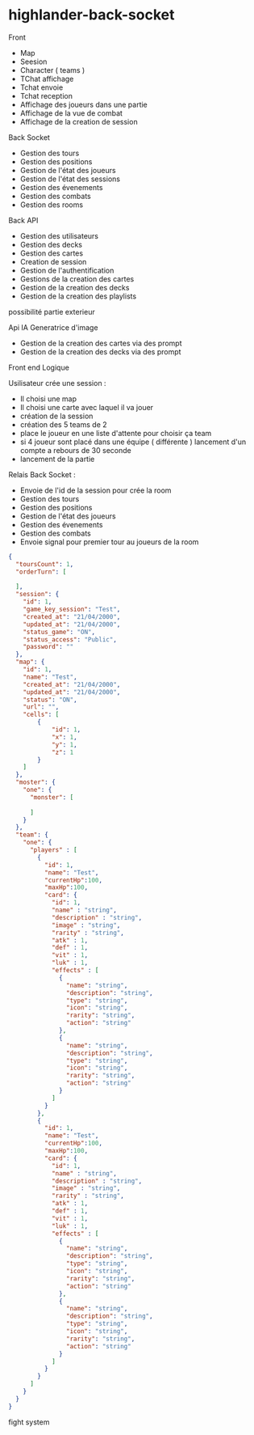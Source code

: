 # highlander-back-socket


Front 

- Map 
- Seesion
- Character ( teams )
- TChat affichage
- Tchat envoie
- Tchat reception
- Affichage des joueurs dans une partie
- Affichage de la vue de combat
- Affichage de la creation de session


Back Socket 

- Gestion des tours 
- Gestion des positions
- Gestion de l'état des joueurs
- Gestion de l'état des sessions
- Gestion des évenements
- Gestion des combats
- Gestion des rooms

Back API

- Gestion des utilisateurs
- Gestion des decks
- Gestion des cartes
- Creation de session
- Gestion de l'authentification
- Gestions de la creation des cartes 
- Gestion de la creation des decks
- Gestion de la creation des playlists

possibilité partie exterieur

Api IA Generatrice d'image

- Gestion de la creation des cartes via des prompt
- Gestion de la creation des decks via des prompt


Front end Logique 

Usilisateur crée une session :
- Il choisi une map
- Il choisi une carte avec laquel il va jouer
- création de la session
- création des 5 teams de 2 
- place le joueur en une liste d'attente pour choisir ça team
- si 4 joueur sont placé dans une équipe ( différente ) lancement d'un compte a rebours de 30 seconde
- lancement de la partie 

Relais Back Socket :
- Envoie de l'id de la session pour crée la room
- Gestion des tours
- Gestion des positions
- Gestion de l'état des joueurs
- Gestion des évenements
- Gestion des combats
- Envoie signal pour premier tour au joueurs de la room

```json
{
  "toursCount": 1,
  "orderTurn": [
    
  ],
  "session": {
    "id": 1,
    "game_key_session": "Test",
    "created_at": "21/04/2000",
    "updated_at": "21/04/2000",
    "status_game": "ON",
    "status_access": "Public",
    "password": ""
  },
  "map": {
    "id": 1,
    "name": "Test",
    "created_at": "21/04/2000",
    "updated_at": "21/04/2000",
    "status": "ON",
    "url": "",
    "cells": [
        {
            "id": 1,
            "x": 1,
            "y": 1,
            "z": 1
        }
    ]
  },
  "moster": {
    "one": {
      "monster": [
        
      ]
    }
  },
  "team": {
    "one": {
      "players" : [
        {
          "id": 1,
          "name": "Test",
          "currentHp":100,
          "maxHp":100,
          "card": {
            "id": 1,
            "name" : "string",
            "description" : "string",
            "image" : "string",
            "rarity" : "string",
            "atk" : 1,
            "def" : 1,
            "vit" : 1,
            "luk" : 1,
            "effects" : [
              {
                "name": "string",
                "description": "string",
                "type": "string",
                "icon": "string",
                "rarity": "string",
                "action": "string"
              },
              {
                "name": "string",
                "description": "string",
                "type": "string",
                "icon": "string",
                "rarity": "string",
                "action": "string"
              }
            ]
          }
        },
        {
          "id": 1,
          "name": "Test",
          "currentHp":100,
          "maxHp":100,
          "card": {
            "id": 1,
            "name" : "string",
            "description" : "string",
            "image" : "string",
            "rarity" : "string",
            "atk" : 1,
            "def" : 1,
            "vit" : 1,
            "luk" : 1,
            "effects" : [
              {
                "name": "string",
                "description": "string",
                "type": "string",
                "icon": "string",
                "rarity": "string",
                "action": "string"
              },
              {
                "name": "string",
                "description": "string",
                "type": "string",
                "icon": "string",
                "rarity": "string",
                "action": "string"
              }
            ]
          }
        }
      ]
    }
  }
}

```


fight system

